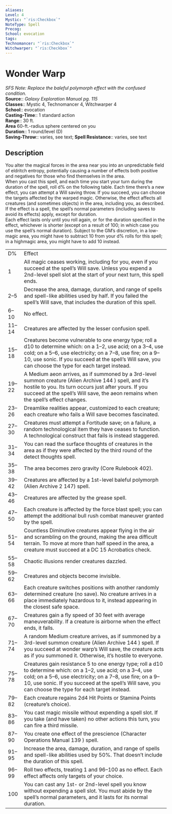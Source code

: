 ```yaml
---
aliases: 
Level: 4
Mystic: "`ris:Checkbox`"
NoteType: Spell
Precog: 
School: evocation 
tags: 
Technomancer: "`ris:Checkbox`"
Witchwarper: "`ris:Checkbox`"
---
```


# Wonder Warp

_SFS Note: Replace the baleful polymorph effect with the confused condition._  
**Source**:: _Galaxy Exploration Manual pg. 115_  
**Classes**:: Mystic 4, Technomancer 4, Witchwarper 4  
**School**:: evocation  
**Casting-Time**:: 1 standard action  
**Range**:: 30 ft.  
**Area** 60-ft.-radius sphere centered on you  
**Duration**:: 1 round/level (D)  
**Saving-Throw**:: varies, see text;
**Spell Resistance**:: varies, see text

## Description

You alter the magical forces in the area near you into an unpredictable field of eldritch entropy, potentially causing a number of effects both positive and negatives for those who find themselves in the area.  
When you cast this spell, and each time you start your turn during the duration of the spell, roll d% on the following table. Each time there’s a new effect, you can attempt a Will saving throw. If you succeed, you can choose the targets affected by the warped magic. Otherwise, the effect affects all creatures (and sometimes objects) in the area, including you, as described. If the effect is a spell, the spell’s normal parameters (including saves to avoid its effects) apply, except for duration.  
Each effect lasts only until you roll again, or for the duration specified in the effect, whichever is shorter (except on a result of 100; in which case you use the spell’s normal duration). Subject to the GM’s discretion, in a low-magic area, you might have to subtract 10 from your d% rolls for this spell; in a highmagic area, you might have to add 10 instead.

<table><tbody><tr><td>D%</td><td>Effect</td></tr><tr><td>1</td><td>All magic ceases working, including for you, even if you succeed at the spell’s Will save. Unless you expend a 2nd-level spell slot at the start of your next turn, this spell ends.</td></tr><tr><td>2–5</td><td>Decrease the area, damage, duration, and range of spells and spell-like abilities used by half. If you failed the spell’s Will save, that includes the duration of this spell.</td></tr><tr><td>6–10</td><td>No effect.</td></tr><tr><td>11–14</td><td>Creatures are affected by the lesser confusion spell.</td></tr><tr><td>15–18</td><td>Creatures become vulnerable to one energy type; roll a d10 to determine which: on a 1–2, use acid; on a 3–4, use cold; on a 5–6, use electricity; on a 7–8, use fire; on a 9–10, use sonic. If you succeed at the spell’s Will save, you can choose the type for each target instead.</td></tr><tr><td>19–22</td><td>A Medium aeon arrives, as if summoned by a 3rd-level summon creature (Alien Archive 144 ) spell, and it’s hostile to you. Its turn occurs just after yours. If you succeed at the spell’s Will save, the aeon remains when the spell’s effect changes.</td></tr><tr><td>23–26</td><td>Dreamlike realities appear, customized to each creature; each creature who fails a Will save becomes fascinated.</td></tr><tr><td>27–30</td><td>Creatures must attempt a Fortitude save; on a failure, a random technological item they have ceases to function. A technological construct that fails is instead staggered.</td></tr><tr><td>31–34</td><td>You can read the surface thoughts of creatures in the area as if they were affected by the third round of the detect thoughts spell.</td></tr><tr><td>35–38</td><td>The area becomes zero gravity (Core Rulebook 402).</td></tr><tr><td>39–42</td><td>Creatures are affected by a 1st-level baleful polymorph (Alien Archive 2 147) spell.</td></tr><tr><td>43–46</td><td>Creatures are affected by the grease spell.</td></tr><tr><td>47–50</td><td>Each creature is affected by the force blast spell; you can attempt the additional bull rush combat maneuver granted by the spell.</td></tr><tr><td>51–54</td><td>Countless Diminutive creatures appear flying in the air and scrambling on the ground, making the area difficult terrain. To move at more than half speed in the area, a creature must succeed at a DC 15 Acrobatics check.</td></tr><tr><td>55–58</td><td>Chaotic illusions render creatures dazzled.</td></tr><tr><td>59–62</td><td>Creatures and objects become invisible.</td></tr><tr><td>63–66</td><td>Each creature switches positions with another randomly determined creature (no save). No creature arrives in a place immediately hazardous to it, instead appearing in the closest safe space.</td></tr><tr><td>67–70</td><td>Creatures gain a fly speed of 30 feet with average maneuverability. If a creature is airborne when the effect ends, it falls.</td></tr><tr><td>71–74</td><td>A random Medium creature arrives, as if summoned by a 3rd-level summon creature (Alien Archive 144 ) spell. If you succeed at wonder warp’s Will save, the creature acts as if you summoned it. Otherwise, it’s hostile to everyone.</td></tr><tr><td>75–78</td><td>Creatures gain resistance 5 to one energy type; roll a d10 to determine which: on a 1–2, use acid; on a 3–4, use cold; on a 5–6, use electricity; on a 7–8, use fire; on a 9–10, use sonic. If you succeed at the spell’s Will save, you can choose the type for each target instead.</td></tr><tr><td>79–82</td><td>Each creature regains 2d4 Hit Points or Stamina Points (creature’s choice).</td></tr><tr><td>83–86</td><td>You cast magic missile without expending a spell slot. If you take (and have taken) no other actions this turn, you can fire a third missile.</td></tr><tr><td>87–90</td><td>You create one effect of the prescience (Character Operations Manual 139 ) spell.</td></tr><tr><td>91–95</td><td>Increase the area, damage, duration, and range of spells and spell-like abilities used by 50%. That doesn’t include the duration of this spell.</td></tr><tr><td>96–99</td><td>Roll two effects, treating 1 and 96–100 as no effect. Each effect affects only targets of your choice.</td></tr><tr><td>100</td><td>You can cast any 1st- or 2nd-level spell you know without expending a spell slot. You must abide by the spell’s normal parameters, and it lasts for its normal duration.</td></tr></tbody></table>
